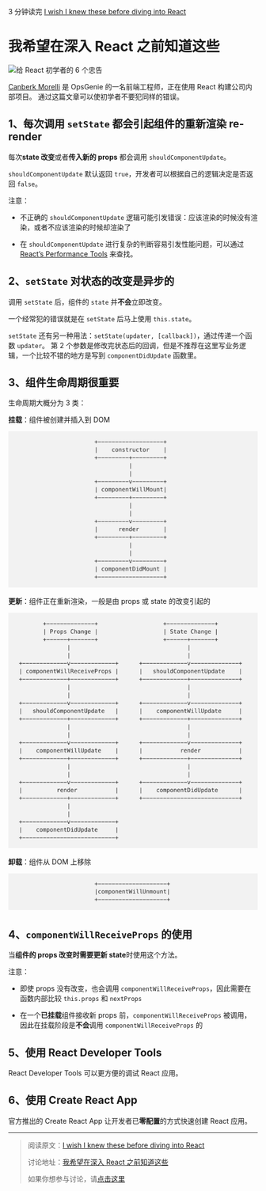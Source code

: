3 分钟读完 [I wish I knew these before diving into React](https://engineering.opsgenie.com/i-wish-i-knew-these-before-diving-into-react-301e0ee2e488)

# 我希望在深入 React 之前知道这些

![给 React 初学者的 6 个忠告](../assets/i-wish-i-knew-these-before-diving-into-react.png)

[Canberk Morelli](https://engineering.opsgenie.com/@morellic) 是 OpsGenie 的一名前端工程师，正在使用 React 构建公司内部项目。
通过这篇文章可以使初学者不要犯同样的错误。

## 1、每次调用 `setState` 都会引起组件的重新渲染 re-render

每次**state 改变**或者**传入新的 props** 都会调用 `shouldComponentUpdate`。

`shouldComponentUpdate` 默认返回 `true`，开发者可以根据自己的逻辑决定是否返回 `false`。

注意：

- 不正确的 `shouldComponentUpdate` 逻辑可能引发错误：应该渲染的时候没有渲染，或者不应该渲染的时候却渲染了

- 在 `shouldComponentUpdate` 进行复杂的判断容易引发性能问题，可以通过 [React’s Performance Tools](https://reactjs.org/docs/perf.html) 来查找。

## 2、`setState` 对状态的改变是异步的

调用 `setState` 后，组件的 `state` 并**不会**立即改变。

一个经常犯的错误就是在 `setState` 后马上使用 `this.state`。

`setState` 还有另一种用法：`setState(updater, [callback])`，通过传递一个函数 `updater`。
第 2 个参数是修改完状态后的回调，但是不推荐在这里写业务逻辑，一个比较不错的地方是写到 `componentDidUpdate` 函数里。

## 3、组件生命周期很重要

生命周期大概分为 3 类：

**挂载**：组件被创建并插入到 DOM

![](../assets/react-component-lifecycle-mounting.png)

**更新**：组件正在重新渲染，一般是由 props 或 state 的改变引起的

![](../assets/react-component-lifecycle-updating.png)

**卸载**：组件从 DOM 上移除

![](../assets/react-component-lifecycle-unmounting.png)

## 4、`componentWillReceiveProps` 的使用

当**组件的 props 改变时需要更新 state**时使用这个方法。

注意：

- 即使 props 没有改变，也会调用 `componentWillReceiveProps`，因此需要在函数内部比较 `this.props` 和 `nextProps`

- 在一个**已挂载**组件接收新 props 前，`componentWillReceiveProps` 被调用，因此在挂载阶段是**不会**调用 `componentWillReceiveProps` 的

## 5、使用 React Developer Tools

React Developer Tools 可以更方便的调试 React 应用。

## 6、使用 Create React App

官方推出的 Create React App 让开发者已**零配置**的方式快速创建 React 应用。

-----------

> 阅读原文：[I wish I knew these before diving into React](https://engineering.opsgenie.com/i-wish-i-knew-these-before-diving-into-react-301e0ee2e488)
>
> 讨论地址：[我希望在深入 React 之前知道这些](https://github.com/dev-reading/fe/issues/2)
> 
> 如果你想参与讨论，请[点击这里](https://github.com/dev-reading/fe)
